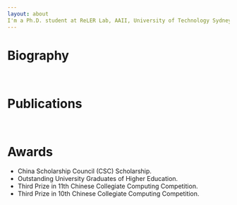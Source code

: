 ```yaml
---
layout: about 
I'm a Ph.D. student at ReLER Lab, AAII, University of Technology Sydney (UTS), advised by Dr. Linchao Zhu. Prior to joining UTS, I received a B.Eng degree from Guangxi Normal University (GXNU).
---
```


# Biography

<br/>

# Publications
<br/>

# Awards
 * China Scholarship Council (CSC) Scholarship.
 * Outstanding University Graduates of Higher Education.
 * Third Prize in 11th Chinese Collegiate Computing Competition.
 * Third Prize in 10th Chinese Collegiate Computing Competition.
